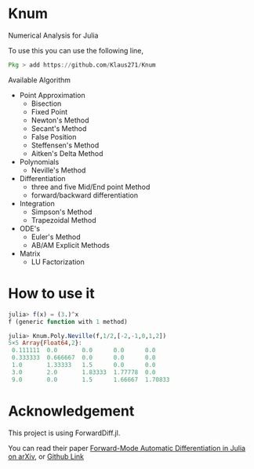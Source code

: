 # Knum

Numerical Analysis for Julia

To use this you can use the following line,

```julia
Pkg > add https://github.com/Klaus271/Knum
```

Available Algorithm

- Point Approximation
  - Bisection
  - Fixed Point
  - Newton's Method
  - Secant's Method
  - False Position
  - Steffensen's Method
  - Aitken's Delta Method
- Polynomials
  - Neville's Method
- Differentiation
  - three and five Mid/End point Method
  - forward/backward differentiation
- Integration
  - Simpson's Method
  - Trapezoidal Method
- ODE's
  - Euler's Method
  - AB/AM Explicit Methods
- Matrix
  - LU Factorization

# How to use it

```julia
julia> f(x) = (3.)^x
f (generic function with 1 method)

julia> Knum.Poly.Neville(f,1/2,[-2,-1,0,1,2])
5×5 Array{Float64,2}:
 0.111111  0.0       0.0      0.0      0.0
 0.333333  0.666667  0.0      0.0      0.0
 1.0       1.33333   1.5      0.0      0.0
 3.0       2.0       1.83333  1.77778  0.0
 9.0       0.0       1.5      1.66667  1.70833
```

# Acknowledgement

This project is using ForwardDiff.jl.

You can read their paper [Forward-Mode Automatic Differentiation in Julia on arXiv](https://arxiv.org/abs/1607.07892), or [Github Link](https://github.com/JuliaDiff/ForwardDiff.jl)
